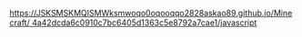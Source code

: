 [https://JSKSMSKMQISMWksmwoqo0oqooqqo2828askao89.github.io/Minecraft/
4a42dcda6c0910c7bc6405d1363c5e8792a7cae1/javascript](Minecraft)

